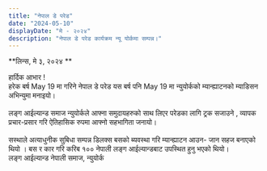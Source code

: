 ```yaml
---
title: "नेपाल डे परेड"
date: "2024-05-10"
displayDate: "मे - २०२४"
description: "नेपाल डे परेड कार्यक्रम न्यू योर्कमा सम्पन्न।"
---
```

**लिन्स, मे ३, २०२४ ** 


हार्दिक आभार !<br/>
हरेक बर्ष May 19 मा गरिने नेपाल डे परेड यस बर्ष पनि May 19 मा न्युयोर्कको म्यान्ह्याटनको म्याडिसन अभिन्युमा मनाइयो।<br/><br/>
लङ्ग आईल्यान्ड समाज न्युयोर्कले आफ्ना समुदायहरुको साथ लिएर परेडका लागि ट्रक सजाउने ,  व्यापक प्रचार-प्रसार गरि ऐतिहासिक रुपमा आफ्नो सहभागिता जनायो।<br/><br/>
सस्थाले अत्याधुनीक सुबिधा सम्पन्न डिलक्स बसको ब्यवस्था गरि म्यान्ह्याटन आउन- जान सहज बनाएको थियो । बस र कार गरि करिब १००  नेपाली लङ्ग आईल्यान्डबाट उपस्थित हुनु भएको थियो।
<br/>
लङ्ग आईल्यान्ड नेपाली समाज, न्युयोर्क
<br/>
